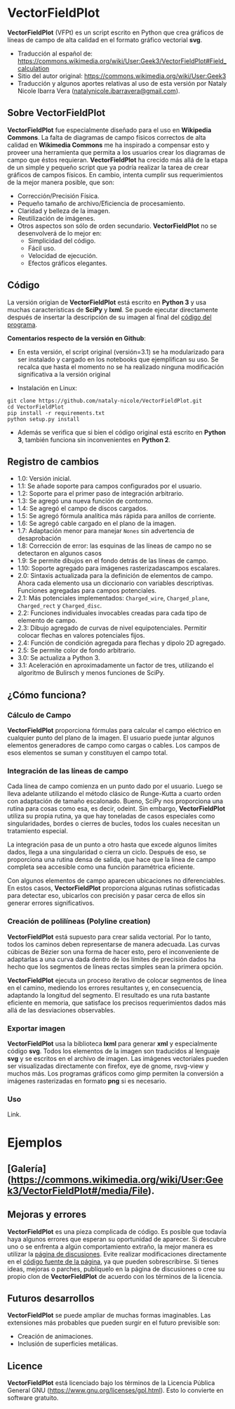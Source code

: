 
# VectorFieldPlot

**VectorFieldPlot** (VFPt) es un script escrito en Python que crea gráficos de líneas de campo de alta calidad en el formato gráfico vectorial **svg**.

* Traducción al español de: https://commons.wikimedia.org/wiki/User:Geek3/VectorFieldPlot#Field_calculation
* Sitio del autor original: https://commons.wikimedia.org/wiki/User:Geek3
* Traducción y algunos aportes relativas al uso de esta versión por Nataly Nicole Ibarra Vera (natalynicole.ibarravera@gmail.com).

## Sobre VectorFieldPlot

**VectorFieldPlot** fue especialmente diseñado para el uso en **Wikipedia Commons**. La falta de diagramas de campo físicos correctos de alta calidad en **Wikimedia Commons** me ha inspirado a compensar esto y proveer una herramienta que permita a los usuarios crear los diagramas de campo que éstos requieran. **VectorFieldPlot** ha crecido más allá de la etapa de un simple y pequeño script que ya podría realizar la tarea de crear gráficos de campos físicos. En cambio, intenta cumplir sus requerimientos de la mejor manera posible, que son:

* Corrección/Precisión Física.
* Pequeño tamaño de archivo/Eficiencia de procesamiento.
* Claridad y belleza de la imagen.
* Reutilización de imágenes.
* Otros aspectos son sólo de orden secundario. **VectorFieldPlot** no se desenvolverá de lo mejor en:
    * Simplicidad del código.
    * Fácil uso.
    * Velocidad de ejecución.
    * Efectos gráficos elegantes.

## Código

La versión origian de **VectorFieldPlot** está escrito en **Python 3** y usa muchas características de **SciPy** y **lxml**. Se puede ejecutar directamente después de insertar la descripción de su imagen al final del [código del programa](https://commons.wikimedia.org/wiki/User:Geek3/VectorFieldPlot#Field_calculation).

**Comentarios respecto de la versión en Github**:
* En esta versión, el script original (versión=3.1) se ha modularizado para ser instalado y cargado en los notebooks que ejemplifican su uso. Se recalca que hasta el momento no se ha realizado ninguna modificación significativa a la versión original

* Instalación en Linux:
```
git clone https://github.com/nataly-nicole/VectorFieldPlot.git
cd VectorFieldPlot
pip install -r requirements.txt
python setup.py install
```
* Además se verifica que si bien el código original está escrito en **Python 3**, también funciona sin inconvenientes en **Python 2**.


## Registro de cambios

* 1.0: Versión inicial.
* 1.1: Se añade soporte para campos configurados por el usuario.
* 1.2: Soporte para el primer paso de integración arbitrario.
* 1.3: Se agregó una nueva función de contorno.
* 1.4: Se agregó el campo de discos cargados.
* 1.5: Se agregó fórmula analítica más rápida para anillos de corriente.
* 1.6: Se agregó cable cargado en el plano de la imagen.
* 1.7: Adaptación menor para manejar `Nones` sin advertencia de desaprobación
* 1.8: Corrección de error: las esquinas de las líneas de campo no se detectaron en algunos casos
* 1.9: Se permite dibujos en el fondo detrás de las líneas de campo.
* 1.10: Soporte agregado para imágenes rasterizadascampos escalares.
* 2.0: Sintaxis actualizada para la definición de elementos de campo. Ahora cada elemento usa un diccionario con variables descriptivas. Funciones agregadas para campos potenciales.
* 2.1: Más potenciales implementados: `Charged_wire`, `Charged_plane`, `Charged_rect` y `Charged_disc`.
* 2.2: Funciones individuales invocables creadas para cada tipo de elemento de campo.
* 2.3: Dibujo agregado de curvas de nivel equipotenciales. Permitir colocar flechas en valores potenciales fijos.
* 2.4: Función de condición agregada para flechas y dipolo 2D agregado.
* 2.5: Se permite color de fondo arbitrario.
* 3.0: Se actualiza a Python 3.
* 3.1: Aceleración en aproximadamente un factor de tres, utilizando el algoritmo de Bulirsch y menos funciones de SciPy.

## ¿Cómo funciona?

### Cálculo de Campo

**VectorFieldPlot** proporciona fórmulas para calcular el campo eléctrico en cualquier punto del plano de la imagen. El usuario puede juntar algunos elementos generadores de campo como cargas o cables. Los campos de esos elementos se suman y constituyen el campo total.

### Integración de las líneas de campo

Cada línea de campo comienza en un punto dado por el usuario. Luego se lleva adelante utilizando el método clásico de Runge-Kutta a cuarto orden con adaptación de tamaño escalonado. Bueno, SciPy nos proporciona una rutina para cosas como esa, es decir, odeint. Sin embargo, **VectorFieldPlot** utiliza su propia rutina, ya que hay toneladas de casos especiales como singularidades, bordes o cierres de bucles, todos los cuales necesitan un tratamiento especial.

La integración pasa de un punto a otro hasta que excede algunos límites dados, llega a una singularidad o cierra un ciclo. Después de eso, se proporciona una rutina densa de salida, que hace que la línea de campo completa sea accesible como una función paramétrica eficiente.

Con algunos elementos de campo aparecen ubicaciones no diferenciables. En estos casos, **VectorFieldPlot** proporciona algunas rutinas sofisticadas para detectar eso, ubicarlos con precisión y pasar cerca de ellos sin generar errores significativos.

### Creación de polilíneas (Polyline creation)

**VectorFieldPlot** está supuesto para crear salida vectorial. Por lo tanto, todos los caminos deben representarse de manera adecuada. Las curvas cúbicas de Bézier son una forma de hacer esto, pero el inconveniente de adaptarlas a una curva dada dentro de los límites de precisión dados ha hecho que los segmentos de líneas rectas simples sean la primera opción.

**VectorFieldPlot** ejecuta un proceso iterativo de colocar segmentos de línea en el camino, mediendo los errores resultantes y, en consecuencia, adaptando la longitud del segmento. El resultado es una ruta bastante eficiente en memoria, que satisface los precisos requerimientos dados más allá de las desviaciones observables.

### Exportar imagen

**VectorFieldPlot** usa la biblioteca **lxml** para generar **xml** y especialmente código **svg**. Todos los elementos de la imagen son traducidos al lenguaje **svg** y se escritos en el archivo de imagen. Las imágenes vectoriales pueden ser visualizadas directamente con firefox, eye de gnome, rsvg-view y muchos más. Los programas gráficos como gimp permiten la conversión a imágenes rasterizadas en formato **png** si es necesario.

### Uso
Link.

# Ejemplos

## [Galería] (https://commons.wikimedia.org/wiki/User:Geek3/VectorFieldPlot#/media/File).

## Mejoras y errores

**VectorFieldPlot** es una pieza complicada de código. Es posible que todavía haya algunos errores que esperan su oportunidad de aparecer. Si descubre uno o se enfrenta a algún comportamiento extraño, la mejor manera es utilizar la [página de discusiones](https://commons.wikimedia.org/wiki/User_talk:Geek3/VectorFieldPlot). Evite realizar modificaciones directamente en el [código fuente de la página](https://commons.wikimedia.org/wiki/User:Geek3/VectorFieldPlot#Field_calculation), ya que pueden sobrescribirse. Si tienes ideas, mejoras o parches, publíquelo en la página de discusiones o cree su propio clon de **VectorFieldPlot** de acuerdo con los términos de la licencia.

## Futuros desarrollos

**VectorFieldPlot** se puede ampliar de muchas formas imaginables. Las extensiones más probables que pueden surgir en el futuro previsible son:

* Creación de animaciones.
* Inclusión de superficies metálicas.

## Licence

**VectorFieldPlot** está licenciado bajo los términos de la Licencia Pública General GNU (https://www.gnu.org/licenses/gpl.html). Esto lo convierte en software gratuito.


```python

```
